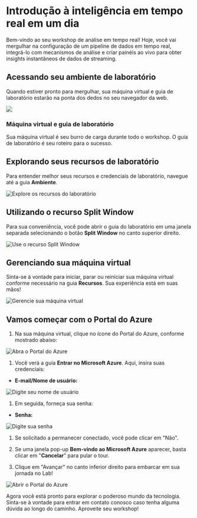 # Introdução à inteligência em tempo real em um dia

Bem-vindo ao seu workshop de análise em tempo real! Hoje, você vai mergulhar na configuração de um pipeline de dados em tempo real, integrá-lo com mecanismos de análise e criar painéis ao vivo para obter insights instantâneos de dados de streaming.

## Acessando seu ambiente de laboratório

Quando estiver pronto para mergulhar, sua máquina virtual e guia de laboratório estarão na ponta dos dedos no seu navegador da web.

![](./media/labguide-1.png)

### Máquina virtual e guia de laboratório

Sua máquina virtual é seu burro de carga durante todo o workshop. O guia de laboratório é seu roteiro para o sucesso.

## Explorando seus recursos de laboratório

Para entender melhor seus recursos e credenciais de laboratório, navegue até a guia **Ambiente**.

![Explore os recursos do laboratório](./media/env-1.png)

## Utilizando o recurso Split Window

Para sua conveniência, você pode abrir o guia do laboratório em uma janela separada selecionando o botão **Split Window** no canto superior direito.

![Use o recurso Split Window](./media/spl.png)

## Gerenciando sua máquina virtual

Sinta-se à vontade para iniciar, parar ou reiniciar sua máquina virtual conforme necessário na guia **Recursos**. Sua experiência está em suas mãos!

![Gerencie sua máquina virtual](./media/res.png)

## Vamos começar com o Portal do Azure

1. Na sua máquina virtual, clique no ícone do Portal do Azure, conforme mostrado abaixo:

![Abra o Portal do Azure](./media/sc900-image(1).png)

1. Você verá a guia **Entrar no Microsoft Azure**. Aqui, insira suas credenciais:

- **E-mail/Nome de usuário:** <inject key="AzureAdUserEmail"></inject>

![Digite seu nome de usuário](./media/sc900-image-1.png)

1. Em seguida, forneça sua senha:

- **Senha:** <inject key="AzureAdUserPassword"></inject>

![Digite sua senha](./media/sc900-image-2.png)

1. Se solicitado a permanecer conectado, você pode clicar em "Não".

1. Se uma janela pop-up **Bem-vindo ao Microsoft Azure** aparecer, basta clicar em "**Cancelar**" para pular o tour.

1. Clique em "Avançar" no canto inferior direito para embarcar em sua jornada no Lab!

![Abrir o Portal do Azure](./media/sc900-image(3).png)

Agora você está pronto para explorar o poderoso mundo da tecnologia. Sinta-se à vontade para entrar em contato conosco caso tenha alguma dúvida ao longo do caminho. Aproveite seu workshop!